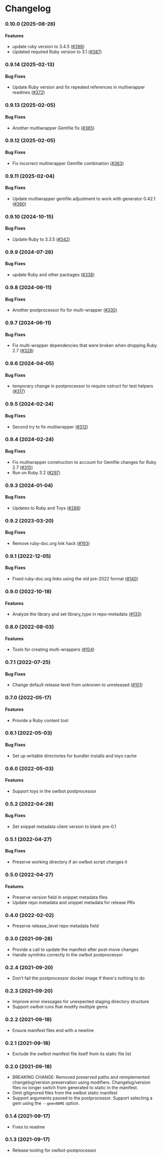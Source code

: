 # Changelog

### 0.10.0 (2025-08-26)

#### Features

* update ruby version to 3.4.5 ([#398](https://github.com/googleapis/ruby-common-tools/issues/398)) 
* Updated required Ruby version to 3.1 ([#387](https://github.com/googleapis/ruby-common-tools/issues/387)) 

### 0.9.14 (2025-02-13)

#### Bug Fixes

* Update Ruby version and fix repeated references in multiwrapper readmes ([#372](https://github.com/googleapis/ruby-common-tools/issues/372)) 

### 0.9.13 (2025-02-05)

#### Bug Fixes

* Another multiwrapper Gemfile fix ([#365](https://github.com/googleapis/ruby-common-tools/issues/365)) 

### 0.9.12 (2025-02-05)

#### Bug Fixes

* Fix incorrect multiwrapper Gemfile combination ([#363](https://github.com/googleapis/ruby-common-tools/issues/363)) 

### 0.9.11 (2025-02-04)

#### Bug Fixes

* Update multiwrapper gemfile adjustment to work with generator 0.42.1 ([#360](https://github.com/googleapis/ruby-common-tools/issues/360)) 

### 0.9.10 (2024-10-15)

#### Bug Fixes

* Update Ruby to 3.3.5 ([#342](https://github.com/googleapis/ruby-common-tools/issues/342)) 

### 0.9.9 (2024-07-26)

#### Bug Fixes

* update Ruby and other packages ([#338](https://github.com/googleapis/ruby-common-tools/issues/338)) 

### 0.9.8 (2024-06-11)

#### Bug Fixes

* Another postprocessor fix for multi-wrapper ([#330](https://github.com/googleapis/ruby-common-tools/issues/330)) 

### 0.9.7 (2024-06-11)

#### Bug Fixes

* Fix multi-wrapper dependencies that were broken when dropping Ruby 2.7 ([#328](https://github.com/googleapis/ruby-common-tools/issues/328)) 

### 0.9.6 (2024-04-05)

#### Bug Fixes

* temporary change in postprocessor to require ostruct for test helpers ([#317](https://github.com/googleapis/ruby-common-tools/issues/317)) 

### 0.9.5 (2024-02-24)

#### Bug Fixes

* Second try to fix multiwrapper ([#312](https://github.com/googleapis/ruby-common-tools/issues/312)) 

### 0.9.4 (2024-02-24)

#### Bug Fixes

* Fix multiwrapper construction to account for Gemfile changes for Ruby 2.7 ([#310](https://github.com/googleapis/ruby-common-tools/issues/310)) 
* Run on Ruby 3.2 ([#297](https://github.com/googleapis/ruby-common-tools/issues/297)) 

### 0.9.3 (2024-01-04)

#### Bug Fixes

* Updates to Ruby and Toys ([#288](https://github.com/googleapis/ruby-common-tools/issues/288)) 

### 0.9.2 (2023-03-20)

#### Bug Fixes

* Remove ruby-doc.org link hack ([#193](https://github.com/googleapis/ruby-common-tools/issues/193)) 

### 0.9.1 (2022-12-05)

#### Bug Fixes

* Fixed ruby-doc.org links using the old pre-2022 format ([#140](https://github.com/googleapis/ruby-common-tools/issues/140)) 

### 0.9.0 (2022-10-18)

#### Features

* Analyze the library and set library_type in repo-metadata ([#133](https://github.com/googleapis/ruby-common-tools/issues/133)) 

### 0.8.0 (2022-08-03)

#### Features

* Tools for creating multi-wrappers ([#104](https://github.com/googleapis/ruby-common-tools/issues/104)) 

### 0.7.1 (2022-07-25)

#### Bug Fixes

* Change default release level from unknown to unreleased ([#101](https://github.com/googleapis/ruby-common-tools/issues/101)) 

### 0.7.0 (2022-05-17)

#### Features

* Provide a Ruby content tool

### 0.6.1 (2022-05-03)

#### Bug Fixes

* Set up writable directories for bundler installs and toys cache

### 0.6.0 (2022-05-03)

#### Features

* Support toys in the owlbot postprocessor

### 0.5.2 (2022-04-28)

#### Bug Fixes

* Set snippet metadata client version to blank pre-0.1

### 0.5.1 (2022-04-27)

#### Bug Fixes

* Preserve working directory if an owlbot script changes it

### 0.5.0 (2022-04-27)

#### Features

* Preserve version field in snippet metadata files
* Update repo metadata and snippet metadata for release PRs

### 0.4.0 (2022-02-02)

* Preserve release_level repo metadata field

### 0.3.0 (2021-09-28)

* Provide a call to update the manifest after post-move changes
* Handle symlinks correctly in the owlbot postprocessor

### 0.2.4 (2021-09-20)

* Don't fail the postprocessor docker image if there's nothing to do

### 0.2.3 (2021-09-20)

* Improve error messages for unexpected staging directory structure
* Support owlbot runs that modify multiple gems

### 0.2.2 (2021-09-18)

* Ensure manifest files end with a newline

### 0.2.1 (2021-09-18)

* Exclude the owlbot manifest file itself from its static file list

### 0.2.0 (2021-09-18)

* BREAKING CHANGE: Removed preserved paths and reimplemented changelog/version preservation using modifiers. Changelog/version files no longer switch from generated to static in the manifest.
* Omit gitignored files from the owlbot static manifest
* Support arguments passed to the postprocessor. Support selecting a gem using the `--gem=NAME` option.

### 0.1.4 (2021-09-17)

* Fixes to readme

### 0.1.3 (2021-09-17)

* Release tooling for owlbot-postprocessor
